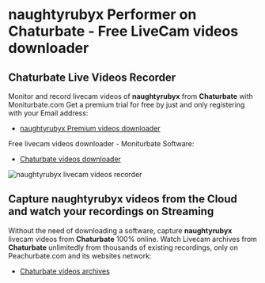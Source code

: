 # naughtyrubyx Performer on Chaturbate - Free LiveCam videos downloader

## Chaturbate Live Videos Recorder

Monitor and record livecam videos of **naughtyrubyx** from **Chaturbate** with Moniturbate.com
Get a premium trial for free by just and only registering with your Email address:
* [naughtyrubyx Premium videos downloader](https://moniturbate.com/request-demo-licence-key.html)

Free livecam videos downloader - Moniturbate Software:
* [Chaturbate videos downloader](https://moniturbate.com/moniturbate-download-software.html)

![naughtyrubyx livecam videos recorder](https://peachurnet.com/templates/moniturbate-software.png)


## Capture naughtyrubyx videos from the Cloud and watch your recordings on Streaming

Without the need of downloading a software, capture **naughtyrubyx** livecam videos from **Chaturbate** 100% online.
Watch Livecam archives from **Chaturbate** unlimitedly from thousands of existing recordings, only on Peachurbate.com and its websites network:
* [Chaturbate videos archives](https://peachurnet.com/)